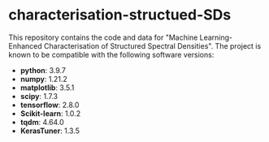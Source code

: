 # characterisation-structued-SDs

This repository contains the code and data for "Machine Learning-Enhanced Characterisation of Structured Spectral Densities". The project is known to be compatible with the following software versions:

- **python**: 3.9.7
- **numpy**: 1.21.2
- **matplotlib**: 3.5.1
- **scipy**: 1.7.3
- **tensorflow**: 2.8.0
- **Scikit-learn**: 1.0.2
- **tqdm**: 4.64.0
- **KerasTuner**: 1.3.5
 
